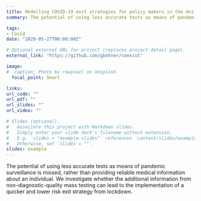 ```yaml
---
title: Modelling COVID-19 exit strategies for policy makers in the United Kingdom
summary: The potential of using less accurate tests as means of pandemic surveillance is missed, rather than providing reliable medical information about an individual. We investigate whether the additional information from non-diagnostic-quality mass testing can lead to the implementation of a quicker and lower risk exit strategy from lockdown.

tags:
- Covid
date: "2020-05-27T00:00:00Z"

# Optional external URL for project (replaces project detail page).
external_link: "https://github.com/gbohner/coexist"

image:
#  caption: Photo by rawpixel on Unsplash
  focal_point: Smart

links:
url_code: ""
url_pdf: ""
url_slides: ""
url_video: ""

# Slides (optional).
#   Associate this project with Markdown slides.
#   Simply enter your slide deck's filename without extension.
#   E.g. `slides = "example-slides"` references `content/slides/example-slides.md`.
#   Otherwise, set `slides = ""`.
slides: example
---
```


The potential of using less accurate tests as means of pandemic surveillance is missed, rather than providing reliable medical information about an individual. We investigate whether the additional information from non-diagnostic-quality mass testing can lead to the implementation of a quicker and lower risk exit strategy from lockdown.